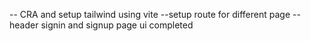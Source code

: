 -- CRA and setup tailwind using vite
--setup route for different page
-- header signin and signup page ui completed